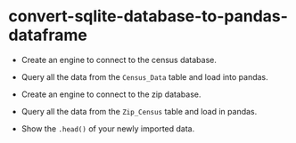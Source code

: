 # convert-sqlite-database-to-pandas-dataframe

* Create an engine to connect to the census database.

* Query all the data from the `Census_Data` table and load into pandas.

* Create an engine to connect to the zip database.

* Query all the data from the `Zip_Census` table and load in pandas.

* Show the `.head()` of your newly imported data.
